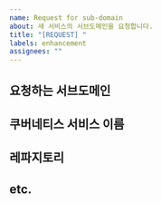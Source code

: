 ```yaml
---
name: Request for sub-domain
about: 새 서비스의 서브도메인을 요청합니다.
title: "[REQUEST] "
labels: enhancement
assignees: ""
---
```


## 요청하는 서브도메인

<!-- e.g. mymodel.monthly-deeplearning.io -->

## 쿠버네티스 서비스 이름

<!-- 배포한 쿠버네티스 서비스 이름. e.g. mymodel-service -->

## 레파지토리

<!-- 서비스에 해당하는 헤파이토스의 깃헙 레파지토리 -->

## etc.